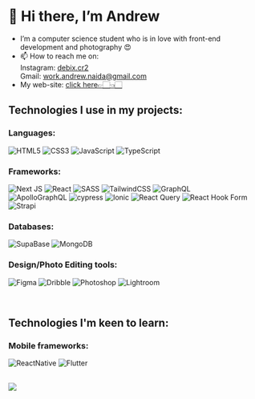 <h1>👋 Hi there, I’m Andrew</h1>


- I’m a computer science student who is in love with front-end development and photography 😍
- 📫 How to reach me on: <br/>
    Instagram: [debix.cr2 ](https://www.instagram.com/debix.cr2/?next=%2F) <br/>
    Gmail: work.andrew.naida@gmail.com <br/>
- My web-site: [click here👉🏻👈🏻](https://debix.vercel.app/)
 
<h2> Technologies I use in my projects: </h3>

<div>
  <h3>Languages:</h2>

  ![HTML5](https://img.shields.io/badge/html5-%23E34F26.svg?style=for-the-badge&logo=html5&logoColor=white)
  ![CSS3](https://img.shields.io/badge/css3-%231572B6.svg?style=for-the-badge&logo=css3&logoColor=white)
  ![JavaScript](https://img.shields.io/badge/javascript-%23323330.svg?style=for-the-badge&logo=javascript&logoColor=%23F7DF1E)
  ![TypeScript](https://img.shields.io/badge/typescript-%23007ACC.svg?style=for-the-badge&logo=typescript&logoColor=white)
</div>

<div>
  <h3>Frameworks:</h3>

  ![Next JS](https://img.shields.io/badge/Next-black?style=for-the-badge&logo=next.js&logoColor=white)
  ![React](https://img.shields.io/badge/react-%2320232a.svg?style=for-the-badge&logo=react&logoColor=%2361DAFB)
  ![SASS](https://img.shields.io/badge/SASS-hotpink.svg?style=for-the-badge&logo=SASS&logoColor=white)
  ![TailwindCSS](https://img.shields.io/badge/tailwindcss-%2338B2AC.svg?style=for-the-badge&logo=tailwind-css&logoColor=white)
  ![GraphQL](https://img.shields.io/badge/GraphQl-E10098?style=for-the-badge&logo=graphql&logoColor=white) <br/>
  ![ApolloGraphQL](https://img.shields.io/badge/Apollo%20GraphQL-311C87?&style=for-the-badge&logo=Apollo%20GraphQL&logoColor=white)
  ![cypress](https://img.shields.io/badge/-cypress-%23E5E5E5?style=for-the-badge&logo=cypress&logoColor=058a5e)
  ![Ionic](https://img.shields.io/badge/Ionic-%233880FF.svg?style=for-the-badge&logo=Ionic&logoColor=white)
  ![React Query](https://img.shields.io/badge/-React%20Query-FF4154?style=for-the-badge&logo=react%20query&logoColor=white)
  ![React Hook Form](https://img.shields.io/badge/React%20Hook%20Form-%23EC5990.svg?style=for-the-badge&logo=reacthookform&logoColor=white)
  ![Strapi](https://img.shields.io/badge/strapi-%232E7EEA.svg?style=for-the-badge&logo=strapi&logoColor=white)
</div>

<div>
  <h3>Databases:</h3>

  ![SupaBase](https://img.shields.io/badge/Supabase-181818?style=for-the-badge&logo=supabase&logoColor=white)
  ![MongoDB](https://img.shields.io/badge/MongoDB-4EA94B?style=for-the-badge&logo=mongodb&logoColor=white)
</div>

<div>
<h3>Design/Photo Editing tools:</h3>
  
  ![Figma](https://img.shields.io/badge/Figma-F24E1E?style=for-the-badge&logo=figma&logoColor=white)
  ![Dribble](https://img.shields.io/badge/Dribbble-EA4C89?style=for-the-badge&logo=dribbble&logoColor=white) </a>
  ![Photoshop](https://img.shields.io/badge/Adobe%20Photoshop-31A8FF?style=for-the-badge&logo=Adobe%20Photoshop&logoColor=black)
  ![Lightroom](https://img.shields.io/badge/Adobe%20Lightroom-31A8FF?style=for-the-badge&logo=Adobe%20Lightroom&logoColor=white)
</div>

<br/>

<div>
  <h2>Technologies I'm keen to learn:</h2>
</div>

<div>
  <h3>Mobile frameworks:</h3>
 
  ![ReactNative](https://img.shields.io/badge/React_Native-20232A?style=for-the-badge&logo=react&logoColor=61DAFB)
  ![Flutter](https://img.shields.io/badge/Flutter-02569B?style=for-the-badge&logo=flutter&logoColor=white)
</div>

<br/>

<img src ="https://github-readme-stats.vercel.app/api?username=ddebixx&show_icons=true&bg_color=00000000" />
